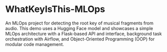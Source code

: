 # WhatKeyIsThis-MLOps
An MLOps project for detecting the root key of musical fragments from audio. This demo uses a Hugging Face model and showcases a simple MLOps architecture with a Flask-based API and interface, background task orchestration with Airflow, and Object-Oriented Programming (OOP) for modular code management.
